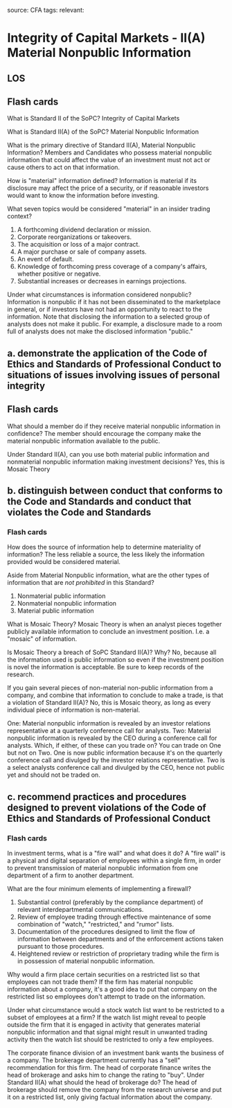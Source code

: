 source: CFA
tags: 
relevant: 

# Integrity of Capital Markets - II(A) Material Nonpublic Information

## LOS

## Flash cards

What is Standard II of the SoPC?
Integrity of Capital Markets

What is Standard II(A) of the SoPC?
Material Nonpublic Information

What is the primary directive of Standard II(A), Material Nonpublic Information?
Members and Candidates who possess material nonpublic information that could affect the value of an investment must not act or cause others to act on that information.

How is "material" information defined?
Information is material if its disclosure may affect the price of a security, or if reasonable investors would want to know the information before investing.

What seven topics would be considered "material" in an insider trading context?
1. A forthcoming dividend declaration or mission.
2. Corporate reorganizations or takeovers.
3. The acquisition or loss of a major contract.
4. A major purchase or sale of company assets.
5. An event of default.
6. Knowledge of forthcoming press coverage of a company's affairs, whether positive or negative.
7. Substantial increases or decreases in earnings projections.


Under what circumstances is information considered nonpublic?
Information is nonpublic if it has not been disseminated to the marketplace in general, or if investors have not had an opportunity to react to the information. Note that disclosing the information to a selected group of analysts does not make it public. For example, a disclosure made to a room full of analysts does not make the disclosed information "public."



## a. demonstrate the application of the Code of Ethics and Standards of Professional Conduct to situations of issues involving issues of personal integrity

## Flash cards

What should a member do if they receive material nonpublic information in confidence?
The member should encourage the company make the material nonpublic information available to the public.

Under Standard II(A), can you use both material public information and nonmaterial nonpublic information making investment decisions?
Yes, this is Mosaic Theory

## b. distinguish between conduct that conforms to the Code and Standards and conduct that violates the Code and Standards

### Flash cards

How does the source of information help to determine materiality of information?
The less reliable a source, the less likely the information provided would be considered material.

Aside from Material Nonpublic information, what are the other types of information that are _not prohibited_ in this Standard?
1. Nonmaterial public information
2. Nonmaterial nonpublic information
3. Material public information


What is Mosaic Theory?
Mosaic Theory is when an analyst pieces together publicly available information to conclude an investment position. I.e. a "mosaic" of information.

Is Mosaic Theory a breach of SoPC Standard II(A)? Why?
No, because all the information used is public information so even if the investment position is novel the information is acceptable. Be sure to keep records of the research.

If you gain several pieces of non-material non-public information from a company, and combine that information to conclude to make a trade, is that a violation of Standard II(A)?
No, this is Mosaic theory, as long as every individual piece of information is non-material.

One: Material nonpublic information is revealed by an investor relations representative at a quarterly conference call for analysts. Two: Material nonpublic information is revealed by the CEO during a conference call for analysts. Which, if either, of these can you trade on?
You can trade on One but not on Two. One is now public information because it's on the quarterly conference call and divulged by the investor relations representative. Two is a select analysts conference call and divulged by the CEO, hence not public yet and should not be traded on.

## c. recommend practices and procedures designed to prevent violations of the Code of Ethics and Standards of Professional Conduct

### Flash cards

In investment terms, what is a "fire wall" and what does it do?
A "fire wall" is a physical and digital separation of employees within a single firm, in order to prevent transmission of material nonpublic information from one department of a firm to another department.

What are the four minimum elements of implementing a firewall?
1. Substantial control (preferably by the compliance department) of relevant interdepartmental communications.
2. Review of employee trading through effective maintenance of some combination of "watch," "restricted," and "rumor" lists.
3. Documentation of the procedures designed to limit the flow of information between departments and of the enforcement actions taken pursuant to those procedures.
4. Heightened review or restriction of proprietary trading while the firm is in possession of material nonpublic information.


Why would a firm place certain securities on a restricted list so that employees can not trade them?
If the firm has material nonpublic information about a company, it's a good idea to put that company on the restricted list so employees don't attempt to trade on the information.

Under what circumstance would a stock watch list want to be restricted to a subset of employees at a firm?
If the watch list might reveal to people outside the firm that it is engaged in activity that generates material nonpublic information and that signal might result in unwanted trading activity then the watch list should be restricted to only a few employees. 

The corporate finance division of an investment bank wants the business of a company. The brokerage department currently has a "sell" recommendation for this firm. The head of corporate finance writes the head of brokerage and asks him to change the rating to "buy". Under Standard II(A) what should the head of brokerage do?
The head of brokerage should remove the company from the research universe and put it on a restricted list, only giving factual information about the company.

